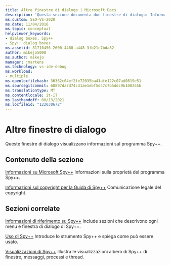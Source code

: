 ```yaml
---
title: Altre finestre di dialogo | Microsoft Docs
description: 'Questa sezione documenta due finestre di dialogo: Informazioni su Microsoft Spy++ e Informazioni sul copyright per la Guida di Spy++.'
ms.custom: SEO-VS-2020
ms.date: 11/04/2016
ms.topic: conceptual
helpviewer_keywords:
- dialog boxes, Spy++
- Spy++ dialog boxes
ms.assetid: 81710456-2600-4468-a448-3fb21c7bda82
author: mikejo5000
ms.author: mikejo
manager: jmartens
ms.technology: vs-ide-debug
ms.workload:
- multiple
ms.openlocfilehash: 36362c04ef2fe72035ba41afe122c07ad0819e51
ms.sourcegitcommit: 68897da7d74c31ae1ebf5d47c7b5ddc9b108265b
ms.translationtype: MT
ms.contentlocale: it-IT
ms.lasthandoff: 08/13/2021
ms.locfileid: "122030672"
---
```

# <a name="other-dialog-boxes"></a>Altre finestre di dialogo
Queste finestre di dialogo visualizzano informazioni sul programma Spy++.

## <a name="in-this-section"></a>Contenuto della sezione
 [Informazioni su Microsoft Spy++](../debugger/about-microsoft-spy-increment.md) Informazioni sulla proprietà del programma Spy++.

 [Informazioni sul copyright per la Guida di Spy++](../debugger/copyright-notice-for-spy-increment-help.md) Comunicazione legale del copyright.

## <a name="related-sections"></a>Sezioni correlate
 [Informazioni di riferimento su Spy++](../debugger/spy-increment-reference.md) Include sezioni che descrivono ogni menu e finestra di dialogo di Spy++.

 [Uso di Spy++](../debugger/using-spy-increment.md) Introduce lo strumento Spy++ e spiega come può essere usato.

 [Visualizzazioni di Spy++](../debugger/spy-increment-views.md) Illustra le visualizzazioni albero di Spy++ di finestre, messaggi, processi e thread.